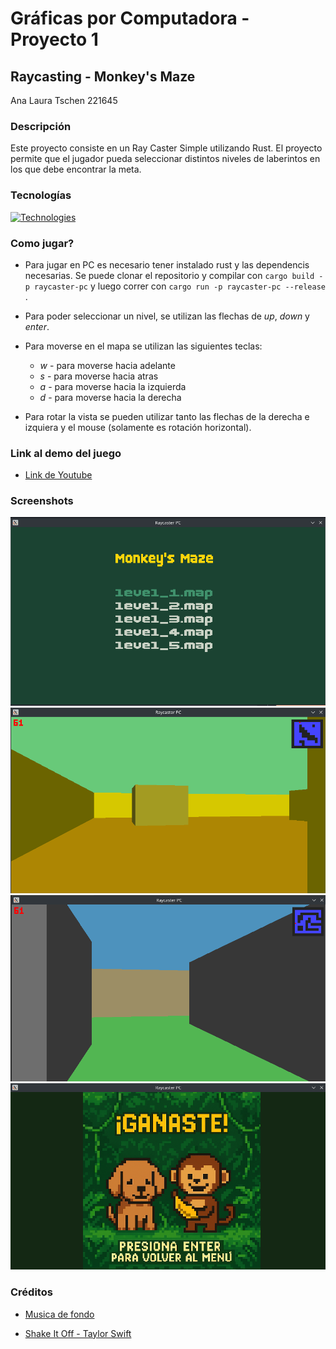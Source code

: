 # Gráficas por Computadora - Proyecto 1
## Raycasting - Monkey's Maze
Ana Laura Tschen 221645

### Descripción
Este proyecto consiste en un Ray Caster Simple utilizando Rust. El proyecto permite que el jugador pueda seleccionar distintos niveles de laberintos en los que debe encontrar la meta.

### Tecnologías
[![Technologies](https://skillicons.dev/icons?i=rust&perline=1)](https://skillicons.dev)

### Como jugar?
+ Para jugar en PC es necesario tener instalado rust y las dependencis necesarias. Se puede clonar el repositorio y compilar con ``` cargo build -p raycaster-pc ``` y luego correr con ``` cargo run -p raycaster-pc --release   ``` .

+ Para poder seleccionar un nivel, se utilizan las flechas de *up*, *down* y *enter*.

+ Para moverse en el mapa se utilizan las siguientes teclas:
    + *w* - para moverse hacia adelante
    + *s* - para moverse hacia atras
    + *a* - para moverse hacia la izquierda
    + *d*  - para moverse hacia la derecha
+ Para rotar la vista se pueden utilizar tanto las flechas de la derecha e izquiera y el mouse (solamente es rotación horizontal).

### Link al demo del juego
+ [Link de Youtube](https://youtu.be/HDjWqsMVWtw)


### Screenshots
![Main menu picture](image.png)
![Banana land level](image-1.png)
![Monkey temple level](image-3.png)
![Pantalla final](image-2.png)


### Créditos
+ [Musica de fondo](https://opengameart.org/)

+ [Shake It Off - Taylor Swift](https://youtu.be/H59xVMF4zxE?si=Pd4if9VQqbHudZz0)